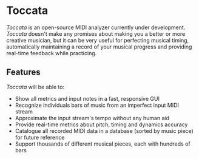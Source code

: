 # Toccata

*Toccata* is an open-source MIDI analyzer currently under development. *Toccata* doesn't make any promises about making you a better or more creative musician, but it can be very useful for perfecting musical timing, automatically maintaining a record of your musical progress and providing real-time feedback while practicing.

## Features
*Toccata* will be able to:
- Show all metrics and input notes in a fast, responsive GUI
- Recognize individuals bars of music from an imperfect input MIDI stream
- Approximate the input stream's tempo without any human aid
- Provide real-time metrics about pitch, timing and dynamics accuracy
- Catalogue all recorded MIDI data in a database (sorted by music piece) for future reference
- Support thousands of different musical pieces, each with hundreds of bars
